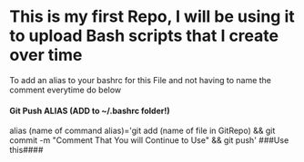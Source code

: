 # This is my first Repo, I will be using it to upload Bash scripts that I create over time

To add an alias to your bashrc for this File and not having to name the comment everytime do below

#### Git Push  ALIAS (ADD to ~/.bashrc folder!) #############################################################################################################
alias (name of command alias)='git add (name of file in GitRepo)  && git commit -m "Comment That You will Continue to Use" && git push'
###Use this####
